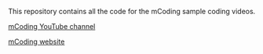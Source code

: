 This repository contains all the code for the mCoding sample coding videos.

[mCoding YouTube channel](https://www.youtube.com/channel/UCaiL2GDNpLYH6Wokkk1VNcg/)

[mCoding website](https://mcoding.io)